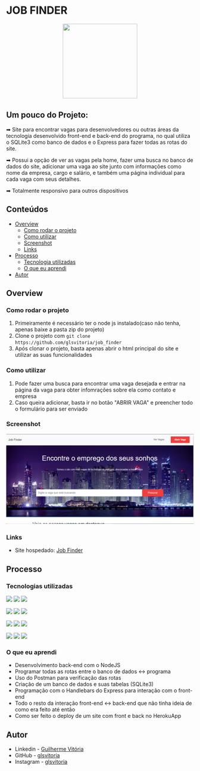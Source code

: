 # JOB FINDER
<p align="center">
  <img src="https://img.icons8.com/plasticine/2x/circled-play.png" width="200px" height="200px"/></p>
<p align="center">

## Um pouco do Projeto:

➡ Site para encontrar vagas para desenvolvedores ou outras áreas da tecnologia desenvolvido front-end e back-end do programa, no qual utiliza o SQLite3 como banco de dados e o Express para fazer todas as rotas do site.
  
➡ Possui a opção de ver as vagas pela home, fazer uma busca no banco de dados do site, adicionar uma vaga ao site junto com informações como nome da empresa, cargo e salário, e também uma página individual para cada vaga com seus detalhes.
  
➡ Totalmente responsivo para outros dispositivos

## Conteúdos

- [Overview](#overview)
  - [Como rodar o projeto](#como-rodar-o-projeto)
  - [Como utilizar](#como-utilizar)
  - [Screenshot](#screenshot)
  - [Links](#links)
- [Processo](#processo)
  - [Tecnologia utilizadas](#tecnologias-utilizadas)
  - [O que eu aprendi](#oque-eu-aprendi)
- [Autor](#autor)

## Overview

### Como rodar o projeto

 1. Primeiramente é necessário ter o node js instalado(caso não tenha, apenas baixe a pasta zip do projeto) 
 2. Clone o projeto com `git clone https://github.com/glsvitoria/job_finder`
 3. Após clonar o projeto, basta apenas abrir o html principal do site e utilizar as suas funcionalidades

### Como utilizar

 1. Pode fazer uma busca para encontrar uma vaga desejada e entrar na página da vaga para obter infomrações sobre ela como contato e empresa
 2. Caso queira adicionar, basta ir no botão "ABRIR VAGA" e preencher todo o formulário para ser enviado

### Screenshot
![](./public/img/Screenshot.PNG)
### Links
- Site hospedado: [Job Finder](https://job-finder-dev.herokuapp.com)

## Processo

### Tecnologias utilizadas

[<img src="https://img.shields.io/badge/JavaScript-323330?style=for-the-badge&logo=javascript&logoColor=F7DF1E" />](https://github.com/glsvitoria)
[<img src="https://img.shields.io/badge/Node.js-339933?style=for-the-badge&logo=nodedotjs&logoColor=white" />](https://github.com/glsvitoria)
[<img src="https://img.shields.io/badge/HTML5-E34F26?style=for-the-badge&logo=html5&logoColor=white" />](https://github.com/glsvitoria)
  
[<img src="https://img.shields.io/badge/CSS3-1572B6?style=for-the-badge&logo=css3&logoColor=white" />](https://github.com/glsvitoria)
[<img src="https://img.shields.io/badge/Bootstrap-563D7C?style=for-the-badge&logo=bootstrap&logoColor=white" />](https://github.com/glsvitoria)
[<img src="https://img.shields.io/badge/Express.js-000000?style=for-the-badge&logo=express&logoColor=white" />](https://github.com/glsvitoria)
  
[<img src="https://img.shields.io/badge/Handlebars.js-f0772b?style=for-the-badge&logo=handlebarsdotjs&logoColor=black" />](https://github.com/glsvitoria)
[<img src="https://img.shields.io/badge/SQLite-07405E?style=for-the-badge&logo=sqlite&logoColor=white" />](https://github.com/glsvitoria)
[<img src="https://img.shields.io/badge/Sequelize-52B0E7?style=for-the-badge&logo=Sequelize&logoColor=white" />](https://github.com/glsvitoria)
  
[<img src="https://img.shields.io/badge/Postman-FF6C37?style=for-the-badge&logo=Postman&logoColor=white" />](https://github.com/glsvitoria)
[<img src="https://img.shields.io/badge/Yarn-2C8EBB?style=for-the-badge&logo=yarn&logoColor=white" />](https://github.com/glsvitoria)
[<img src="https://img.shields.io/badge/Heroku-430098?style=for-the-badge&logo=heroku&logoColor=white" />](https://github.com/glsvitoria)

### O que eu aprendi

 - Desenvolvimento back-end com o NodeJS
 - Programar todas as rotas entre o banco de dados <-> programa
 - Uso do Postman para verificação das rotas
 - Criação de um banco de dados e suas tabelas (SQLite3)
 - Programação com o Handlebars do Express para interação com o front-end
 - Todo o resto da interação front-end <-> back-end que não tinha ideia de como era feito até então
 - Como ser feito o deploy de um site com front e back no HerokuApp

## Autor
- Linkedin - [Guilherme Vitória](https://www.linkedin.com/in/glsvitoria/)
- GitHub - [glsvitoria](https://github.com/glsvitoria)
- Instagram - [glsvitoria](https://www.instagram.com/glsvitoria/)
